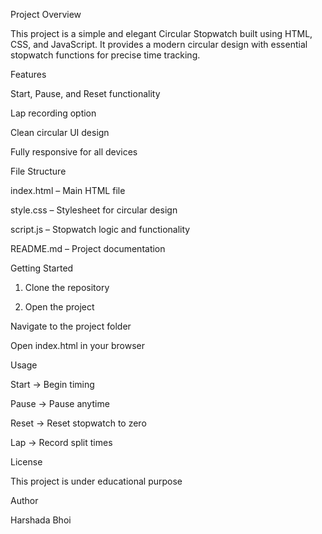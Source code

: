 Project Overview

This project is a simple and elegant Circular Stopwatch built using HTML, CSS, and JavaScript.
It provides a modern circular design with essential stopwatch functions for precise time tracking.


Features

Start, Pause, and Reset functionality

Lap recording option

Clean circular UI design

Fully responsive for all devices


File Structure

index.html – Main HTML file

style.css – Stylesheet for circular design

script.js – Stopwatch logic and functionality

README.md – Project documentation


Getting Started

1. Clone the repository



2. Open the project

Navigate to the project folder

Open index.html in your browser



Usage

Start → Begin timing

Pause → Pause anytime

Reset → Reset stopwatch to zero

Lap → Record split times


License

This project is under educational purpose 

Author

Harshada Bhoi
